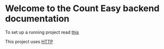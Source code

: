 # Welcome to the Count Easy backend documentation

To set up a running project read [this][MAIN_README]

This project uses [HTTP][HTTP]

[MAIN_README]: ../README.md
[HTTP]: ../communication/HTTP.md